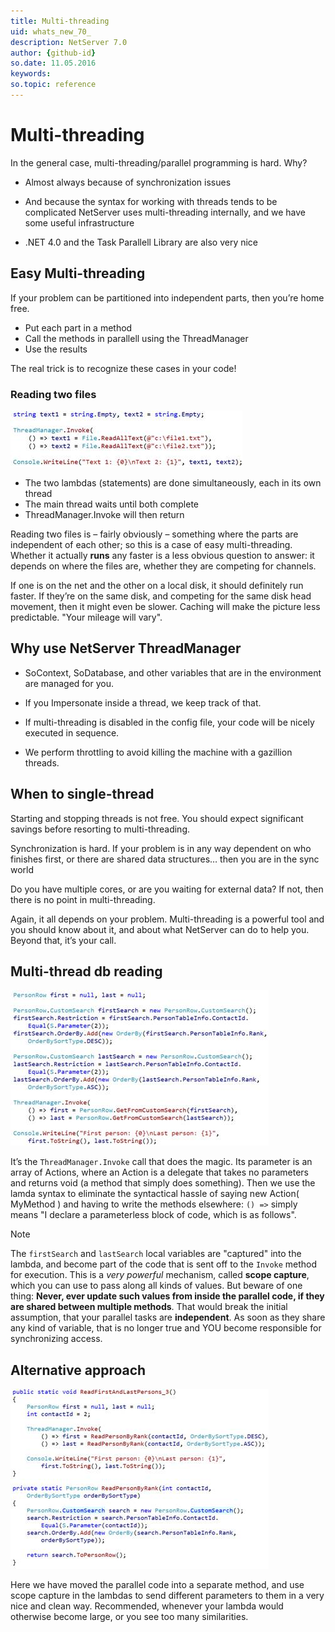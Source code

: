 ```yaml
---
title: Multi-threading
uid: whats_new_70_
description: NetServer 7.0
author: {github-id}
so.date: 11.05.2016
keywords:
so.topic: reference
---
```


# Multi-threading

In the general case, multi-threading/parallel programming is hard. Why?

* Almost always because of synchronization issues

* And because the syntax for working with threads tends to be complicated
  NetServer uses multi-threading internally, and we have some useful infrastructure

* .NET 4.0 and the Task Parallell Library are also very nice

## Easy Multi-threading

If your problem can be partitioned into independent parts, then you’re home free.

* Put each part in a method
* Call the methods in parallell using the ThreadManager
* Use the results

The real trick is to recognize these cases in your code!

### Reading two files

![ALT][img1]

* The two lambdas (statements) are done simultaneously, each in its own thread
* The main thread waits until both complete
* ThreadManager.Invoke will then return

Reading two files is – fairly obviously – something where the parts are independent of each other; so this is a case of easy multi-threading. Whether it actually **runs** any faster is a less obvious question to answer: it depends on where the files are, whether they are competing for channels.

If one is on the net and the other on a local disk, it should definitely run faster. If they’re on the same disk, and competing for the same disk head movement, then it might even be slower. Caching will make the picture less predictable. "Your mileage will vary".

## Why use NetServer ThreadManager

* SoContext, SoDatabase, and other variables that are in the environment are managed for you.

* If you Impersonate inside a thread, we keep track of that.

* If multi-threading is disabled in the config file, your code will be nicely executed in sequence.

* We perform throttling to avoid killing the machine with a gazillion threads.

## When to single-thread

Starting and stopping threads is not free. You should expect significant savings before resorting to multi-threading.

Synchronization is hard. If your problem is in any way dependent on who finishes first, or there are shared data structures… then you are in the sync world

Do you have multiple cores, or are you waiting for external data? If not, then there is no point in multi-threading.

Again, it all depends on your problem. Multi-threading is a powerful tool and you should know about it, and about what NetServer can do to help you. Beyond that, it’s your call.

## Multi-thread db reading

![ALT][img2]

It’s the `ThreadManager.Invoke` call that does the magic. Its parameter is an array of Actions, where an Action is a delegate that takes no parameters and returns void (a method that simply does something). Then we use the lamda syntax to eliminate the syntactical hassle of saying new Action( MyMethod ) and having to write the methods elsewhere: `() =>` simply means "I declare a parameterless block of code, which is as follows".

> [!NOTE]
> The `firstSearch` and `lastSearch` local variables are "captured" into the lambda, and become part of the code that is sent off to the `Invoke` method for execution. This is a *very powerful* mechanism, called **scope capture**, which you can use to pass along all kinds of values. But beware of one thing: **Never, ever update such values from inside the parallel code, if they are shared between multiple methods**. That would break the initial assumption, that your parallel tasks are **independent**. As soon as they share any kind of variable, that is no longer true and YOU become responsible for synchronizing access.

## Alternative approach

![ALT][img3]

Here we have moved the parallel code into a separate method, and use scope capture in the lambdas to send different parameters to them in a very nice and clean way. Recommended, whenever your lambda would otherwise become large, or you see too many similarities.

<!-- Referenced images -->
[img1]: media/image016.jpg
[img2]: media/image017.jpg
[img3]: media/image018.jpg
